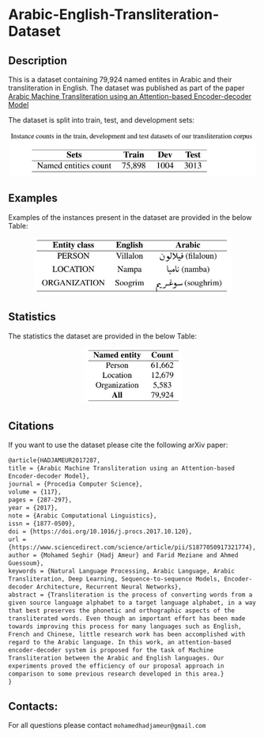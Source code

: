 # Arabic-English-Transliteration-Dataset

## Description

This is a dataset containing 79,924 named entites in Arabic and their transliteration in English. The dataset was published as part of the paper 
[Arabic Machine Transliteration using an Attention-based Encoder-decoder Model](https://www.sciencedirect.com/science/article/pii/S1877050917321774)

The dataset is split into train, test, and development sets:

<div align="center">
<img src="dev_train_test.JPG" alt="Arabic-English named entites transliteration Dataset" width="500">
</div>

## Examples

Examples of the instances present in the dataset are provided in the below Table: 

<div align="center">
    <img src="examples.JPG" alt="Arabic-English named entites transliteration examples" width="400">
</div>



## Statistics

The statistics the dataset are provided in the below Table: 

<div align="center">
<img src="stats.JPG" alt="Arabic-English named entites transliteration statistics" width="200">
</div>


## Citations
If you want to use the dataset please cite the following arXiv paper:


```
@article{HADJAMEUR2017287,
title = {Arabic Machine Transliteration using an Attention-based Encoder-decoder Model},
journal = {Procedia Computer Science},
volume = {117},
pages = {287-297},
year = {2017},
note = {Arabic Computational Linguistics},
issn = {1877-0509},
doi = {https://doi.org/10.1016/j.procs.2017.10.120},
url = {https://www.sciencedirect.com/science/article/pii/S1877050917321774},
author = {Mohamed Seghir {Hadj Ameur} and Farid Meziane and Ahmed Guessoum},
keywords = {Natural Language Processing, Arabic Language, Arabic Transliteration, Deep Learning, Sequence-to-sequence Models, Encoder-decoder Architecture, Recurrent Neural Networks},
abstract = {Transliteration is the process of converting words from a given source language alphabet to a target language alphabet, in a way that best preserves the phonetic and orthographic aspects of the transliterated words. Even though an important effort has been made towards improving this process for many languages such as English, French and Chinese, little research work has been accomplished with regard to the Arabic language. In this work, an attention-based encoder-decoder system is proposed for the task of Machine Transliteration between the Arabic and English languages. Our experiments proved the efficiency of our proposal approach in comparison to some previous research developed in this area.}
}
```

## Contacts:
For all questions please contact ``mohamedhadjameur@gmail.com`` 

